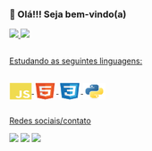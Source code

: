 ### 👋 Olá!!! Seja bem-vindo(a)




<div align="left">
 <a href="https://github.com/mariaraquell">
 <img height="190em" src="https://github-readme-stats.vercel.app/api?username=mariaraquell&show_icons=true&theme=dracula&include_all_commits=true&count_private=true"/>
 <img height="190em" src="https://github-readme-stats.vercel.app/api/top-langs/?username=mariaraquell&layout=compact&langs_count=7&theme=dracula"/>
</div>
 
 ##
 
 Estudando as seguintes linguagens:
  <div style="display: inline_block"><br>
  <img align="center" alt="Maria-Js" height="30" width="40" src="https://raw.githubusercontent.com/devicons/devicon/master/icons/javascript/javascript-plain.svg">
  <img align="center" alt="Maria-HTML" height="30" width="40" src="https://raw.githubusercontent.com/devicons/devicon/master/icons/html5/html5-original.svg">
  <img align="center" alt="Maria-CSS" height="30" width="40" src="https://raw.githubusercontent.com/devicons/devicon/master/icons/css3/css3-original.svg">
  <img align="center" alt="Maria-Python" height="30" width="40" src="https://raw.githubusercontent.com/devicons/devicon/master/icons/python/python-original.svg">
  
</div>
  
  ##
  Redes sociais/contato
 <div>
  <a href="https://instagram.com/mariaraquellz" target="_blank"><img src="https://img.shields.io/badge/-Instagram-%23E4405F?style=for-the-badge&logo=instagram&logoColor=white" target="_blank"></a>
  <a href = "mailto:raquel81916@hotmail.com"><img src="https://img.shields.io/badge/Microsoft_Outlook-0078D4?style=for-the-badge&logo=microsoft-outlook&logoColor=white"></a>
  <a href="https://www.linkedin.com/in/maria-raquel-a478071b3/" target="_blank"><img src="https://img.shields.io/badge/-LinkedIn-%230077B5?style=for-the-badge&logo=linkedin&logoColor=white" target="_blank"></a>
 <div>  
